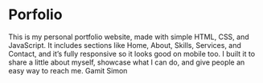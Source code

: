 # Porfolio
This is my personal portfolio website, made with simple HTML, CSS, and JavaScript. It includes sections like Home, About, Skills, Services, and Contact, and it’s fully responsive so it looks good on mobile too. I built it to share a little about myself, showcase what I can do, and give people an easy way to reach me.
Gamit Simon
